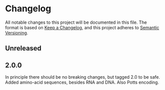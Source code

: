 # Changelog

All notable changes to this project will be documented in this file. The format is based on [Keep a Changelog](https://keepachangelog.com/en/1.0.0/), and this project adheres to [Semantic Versioning](https://semver.org/spec/v2.0.0.html).

## Unreleased

## 2.0.0

In principle there should be no breaking changes, but tagged 2.0 to be safe. Added amino-acid sequences, besides RNA and DNA. Also Potts encoding.
